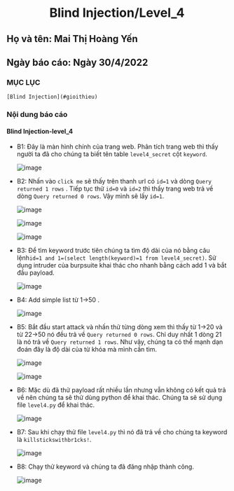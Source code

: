 # <div align="center"><p> 	Blind Injection/Level_4</p></div>
 ## Họ và tên: Mai Thị Hoàng Yến
 ## Ngày báo cáo: Ngày 30/4/2022
 ### MỤC LỤC
   	[Blind Injection](#gioithieu)
   
### Nội dung báo cáo 
#### 	Blind Injection-level_4 <a name="gioithieu"></a>
- B1: Đây là màn hình chính của trang web. Phân tích trang web thì thấy người ta đã cho chúng ta biết tên table `level4_secret` cột `keyword`.

  ![image](https://user-images.githubusercontent.com/101852647/166101959-60d71821-ba61-4140-b333-d17b38ebe9a7.png)
  
- B2: Nhấn vào `click me` sẽ thấy trên thanh url có `id=1` và dòng `Query returned 1 rows` . Tiếp tục thử `id=0` và `id=2` thì thấy trang web trả về dòng `Query returned 0 rows`. Vậy mình sẽ lấy `id=1`.

  ![image](https://user-images.githubusercontent.com/101852647/166102055-40c59970-5a8a-4078-a39b-fe9eca743a06.png)

  ![image](https://user-images.githubusercontent.com/101852647/166102042-ce471b63-0893-4579-bc64-9f9710c925b1.png)
  
  ![image](https://user-images.githubusercontent.com/101852647/166102064-467bab60-e942-4d2e-a06c-d30489961eb2.png)

- B3: Để tìm keyword trước tiên chúng ta tìm độ dài của nó bằng câu lệnh`id=1 and 1=(select length(keyword)=1 from level4_secret)`. Sử dụng intruder của burpsuite khai thác cho nhanh bằng cách add 1 và bắt đầu payload.

  ![image](https://user-images.githubusercontent.com/101852647/166102208-7d567370-1551-4b45-986a-3b7ef5dec9ab.png)

- B4: Add simple list từ 1->50 .

  ![image](https://user-images.githubusercontent.com/101852647/166102330-3f5067b0-4c46-4241-962b-08c0c634f498.png)

- B5: Bắt đầu start attack và nhấn thử từng dòng xem thì thấy từ 1->20 và từ 22->50 nó đều trả về `Query returned 0 rows`. Chỉ duy nhất 1 dòng 21 là nó trả về `Query returned 1 rows`. Như vậy, chúng ta có thể mạnh dạn đoán đây là độ dài của từ khóa mà mình cần tìm.

  ![image](https://user-images.githubusercontent.com/101852647/166102426-628e233a-6d46-4d27-9e63-c7a93ca439f3.png)

  ![image](https://user-images.githubusercontent.com/101852647/166102435-2169d520-5c60-4351-964b-4ab474ce8d98.png)

- B6: Mặc dù đã thử payload rất nhiều lần nhưng vẫn không có kết quả trả về nên chúng ta sẽ thử dùng python để khai thác. Chúng ta sẽ sử dụng file `level4.py` để khai thác.

  ![image](https://user-images.githubusercontent.com/101852647/166102490-a80234a9-715e-4095-8afc-0a230b6624d5.png)

- B7: Sau khi chạy thử file `level4.py` thì nó đã trả về cho chúng ta keyword là `killstickswithbr1cks!`.

  ![image](https://user-images.githubusercontent.com/101852647/166102536-9b43a528-ee78-4e48-9a61-059ee41b562f.png)

- B8: Chạy thử keyword và chúng ta đã đăng nhập thành công.

  ![image](https://user-images.githubusercontent.com/101852647/166102575-e3ab9610-0b1a-4382-a782-47326edae0b2.png)
